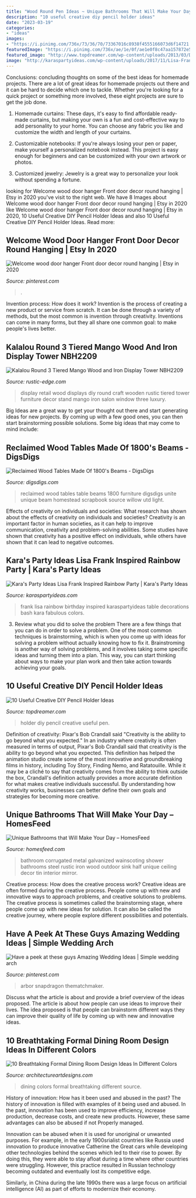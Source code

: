 ```yaml
---
title: "Wood Round Pen Ideas ~ Unique Bathrooms That Will Make Your Day – Homesfeed"
description: "10 useful creative diy pencil holder ideas"
date: "2023-03-19"
categories:
- "ideas"
images:
- "https://i.pinimg.com/736x/73/36/70/73367016c8938f4555166073d6f14721.jpg"
featuredImage: "https://i.pinimg.com/736x/ae/1e/0f/ae1e0f8c47aa157872e52549153ab71e.jpg"
featured_image: "http://www.topdreamer.com/wp-content/uploads/2013/03/DIY-Pencil-Holder-4.jpg"
image: "http://karaspartyideas.com/wp-content/uploads/2017/11/Lisa-Frank-Inspired-Rainbow-Party-via-Karas-Party-Ideas-KarasPartyIdeas.com24.jpg"
---
```



Conclusions: concluding thoughts on some of the best ideas for homemade projects.
There are a lot of great ideas for homemade projects out there and it can be hard to decide which one to tackle. Whether you're looking for a quick project or something more involved, these eight projects are sure to get the job done. 
1. Homemade curtains: These days, it's easy to find affordable ready-made curtains, but making your own is a fun and cost-effective way to add personality to your home. You can choose any fabric you like and customize the width and length of your curtains.

2. Customizable notebooks: If you're always losing your pen or paper, make yourself a personalized notebook instead. This project is easy enough for beginners and can be customized with your own artwork or photos.

3. Customized jewelry: Jewelry is a great way to personalize your look without spending a fortune.

	

		
looking for Welcome wood door hanger Front door decor round hanging | Etsy in 2020 you've visit to the right web. We have 8 Images about Welcome wood door hanger Front door decor round hanging | Etsy in 2020 like Welcome wood door hanger Front door decor round hanging | Etsy in 2020, 10 Useful Creative DIY Pencil Holder Ideas and also 10 Useful Creative DIY Pencil Holder Ideas. Read more:
		
    
## Welcome Wood Door Hanger Front Door Decor Round Hanging | Etsy In 2020

<img loading=lazy src="https://i.pinimg.com/736x/73/36/70/73367016c8938f4555166073d6f14721.jpg" onerror="this.onerror=null;this.src='https://tse3.mm.bing.net/th?id=OIP.MTKbragbl44KUyHjr03pxQHaJ3&amp;pid=15.1';" alt="Welcome wood door hanger Front door decor round hanging | Etsy in 2020">

_Source: pinterest.com_

>. 

	

Invention process: How does it work?
Invention is the process of creating a new product or service from scratch. It can be done through a variety of methods, but the most common is invention through creativity. Inventions can come in many forms, but they all share one common goal: to make people's lives better.

    
## Kalalou Round 3 Tiered Mango Wood And Iron Display Tower NBH2209

<img loading=lazy src="http://cdn.shopify.com/s/files/1/1386/1639/products/NBH2209-hr_grande.jpg?v=1488852311" onerror="this.onerror=null;this.src='https://tse1.mm.bing.net/th?id=OIP.4lxkoaxaXUGFKwp0xmpH6QAAAA&amp;pid=15.1';" alt="Kalalou Round 3 Tiered Mango Wood and Iron Display Tower NBH2209">

_Source: rustic-edge.com_

>display retail wood displays diy round craft wooden rustic tiered tower furniture decor stand mango iron salon window three luxury. 

	

Big Ideas are a great way to get your thought out there and start generating ideas for new projects. By coming up with a few good ones, you can then start brainstorming possible solutions. Some big ideas that may come to mind include: 

    
## Reclaimed Wood Tables Made Of 1800&#039;s Beams - DigsDigs

<img loading=lazy src="https://www.digsdigs.com/photos/reclaimed-wood-tables-5-554x831.jpg" onerror="this.onerror=null;this.src='https://tse2.mm.bing.net/th?id=OIP.5Xn2djFu-uwc3ibUxv99fAHaLH&amp;pid=15.1';" alt="Reclaimed Wood Tables Made Of 1800&#039;s Beams - DigsDigs">

_Source: digsdigs.com_

>reclaimed wood tables table beams 1800 furniture digsdigs unite unique beam homestead scrapbook source willow utd light. 

	

Effects of creativity on individuals and societies: What research has shown about the effects of creativity on individuals and societies?
Creativity is an important factor in human societies, as it can help to improve communication, creativity and problem-solving abilities. Some studies have shown that creativity has a positive effect on individuals, while others have shown that it can lead to negative outcomes.

    
## Kara&#039;s Party Ideas Lisa Frank Inspired Rainbow Party | Kara&#039;s Party Ideas

<img loading=lazy src="http://karaspartyideas.com/wp-content/uploads/2017/11/Lisa-Frank-Inspired-Rainbow-Party-via-Karas-Party-Ideas-KarasPartyIdeas.com24.jpg" onerror="this.onerror=null;this.src='https://tse3.mm.bing.net/th?id=OIP.bxc3z_KG8GvJ13_uJs8aZgDMEy&amp;pid=15.1';" alt="Kara&#039;s Party Ideas Lisa Frank Inspired Rainbow Party | Kara&#039;s Party Ideas">

_Source: karaspartyideas.com_

>frank lisa rainbow birthday inspired karaspartyideas table decorations bash kara fabulous colors. 

	

3. Review what you did to solve the problem
There are a few things that you can do in order to solve a problem. One of the most common techniques is brainstorming, which is when you come up with ideas for solving a problem without actually knowing how to fix it. Brainstroming is another way of solving problems, and it involves taking some specific ideas and turning them into a plan. This way, you can start thinking about ways to make your plan work and then take action towards achieving your goals.

    
## 10 Useful Creative DIY Pencil Holder Ideas

<img loading=lazy src="http://www.topdreamer.com/wp-content/uploads/2013/03/DIY-Pencil-Holder-4.jpg" onerror="this.onerror=null;this.src='https://tse1.mm.bing.net/th?id=OIP._9HdfAFQnf8B4ZG41iUlUAHaLD&amp;pid=15.1';" alt="10 Useful Creative DIY Pencil Holder Ideas">

_Source: topdreamer.com_

>holder diy pencil creative useful pen. 

	

Definition of creativity: Pixar's Bob Crandall said "Creativity is the ability to go beyond what you expected."
In an industry where creativity is often measured in terms of output, Pixar's Bob Crandall said that creativity is the ability to go beyond what you expected. This definition has helped the animation studio create some of the most innovative and groundbreaking films in history, including Toy Story, Finding Nemo, and Ratatouille.
While it may be a cliché to say that creativity comes from the ability to think outside the box, Crandall's definition actually provides a more accurate definition for what makes creative individuals successful. By understanding how creativity works, businesses can better define their own goals and strategies for becoming more creative.

    
## Unique Bathrooms That Will Make Your Day – HomesFeed

<img loading=lazy src="http://homesfeed.com/wp-content/uploads/2015/03/white-standing-sink-brown-stone-mosaic-flooring-wood-half-wall-grey-iron-half-lower-wall-natural-bathroom-wood-ceiling-unique-octagon-mirror-with-bronze-frame.jpg" onerror="this.onerror=null;this.src='https://tse3.mm.bing.net/th?id=OIP.iMSjJZFkydBE-FvcbI41SgHaJ4&amp;pid=15.1';" alt="Unique Bathrooms that Will Make Your Day – HomesFeed">

_Source: homesfeed.com_

>bathroom corrugated metal galvanized wainscoting shower bathrooms steel rustic iron wood outdoor sink half unique ceiling decor tin interior mirror. 

	

Creative process: How does the creative process work?
Creative ideas are often formed during the creative process. People come up with new and innovative ways to approach problems, and creative solutions to problems. The creative process is sometimes called the brainstorming stage, where people come up with new ideas for solution. It can also be called the creative journey, where people explore different possibilities and potentials.

    
## Have A Peek At These Guys Amazing Wedding Ideas | Simple Wedding Arch

<img loading=lazy src="https://i.pinimg.com/736x/ae/1e/0f/ae1e0f8c47aa157872e52549153ab71e.jpg" onerror="this.onerror=null;this.src='https://tse4.mm.bing.net/th?id=OIP.D-d7WjWHBm46eCyCl4qJPwHaLH&amp;pid=15.1';" alt="Have a peek at these guys Amazing Wedding Ideas | Simple wedding arch">

_Source: pinterest.com_

>arbor snapdragon thematchmaker. 

	

Discuss what the article is about and provide a brief overview of the ideas proposed.
The article is about how people can use ideas to improve their lives. The idea proposed is that people can brainstorm different ways they can improve their quality of life by coming up with new and innovative ideas.

    
## 10 Breathtaking Formal Dining Room Design Ideas In Different Colors

<img loading=lazy src="http://www.architectureartdesigns.com/wp-content/uploads/2015/09/678-630x460.jpg" onerror="this.onerror=null;this.src='https://tse2.mm.bing.net/th?id=OIP.PohSwS_cDskGrs4YFTE5MgHaFa&amp;pid=15.1';" alt="10 Breathtaking Formal Dining Room Design Ideas In Different Colors">

_Source: architectureartdesigns.com_

>dining colors formal breathtaking different source. 

	

History of innovation: How has it been used and abused in the past?
The history of innovation is filled with examples of it being used and abused. In the past, innovation has been used to improve efficiency, increase production, decrease costs, and create new products. However, these same advantages can also be abused if not Properly managed.

Innovation can be abused when it is used for unoriginal or unwanted purposes. For example, in the early 1900srialist countries like Russia used innovation to produce innovative Catherine the Great cars while developing other technologies behind the scenes which led to their rise to power. By doing this, they were able to stay afloat during a time where other countries were struggling. However, this practice resulted in Russian technology becoming outdated and eventually lost its competitive edge. 

Similarly, in China during the late 1990s there was a large focus on artificial intelligence (AI) as part of efforts to modernize their economy.

